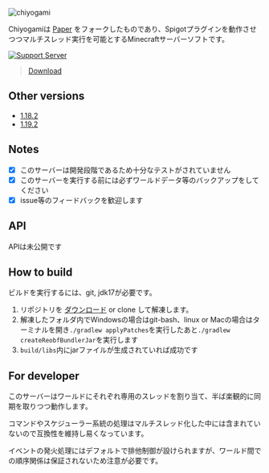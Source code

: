 ![chiyogami](https://user-images.githubusercontent.com/34712108/135766838-98102b74-0990-4408-af3d-d576edb0b8fb.png)

Chiyogamiは [Paper](https://github.com/PaperMC/Paper) をフォークしたものであり、Spigotプラグインを動作させつつマルチスレッド実行を可能とするMinecraftサーバーソフトです。

[![Support Server](https://img.shields.io/discord/893173646728757268.svg?label=Discord&logo=Discord&colorB=7289da&style=for-the-badge)](https://discord.com/invite/KKQNAPsFR6)

> [Download](https://github.com/bea4dev/Chiyogami/releases)

Other versions
------
* [1.18.2](https://github.com/bea4dev/Chiyogami/tree/ver/1.18.2)
* [1.19.2](https://github.com/bea4dev/Chiyogami/tree/ver/1.19.2)

Notes
------
- [x] このサーバーは開発段階であるため十分なテストがされていません
- [x] このサーバーを実行する前には必ずワールドデータ等のバックアップをしてください
- [x] issue等のフィードバックを歓迎します

API
------
APIは未公開です

How to build
------

ビルドを実行するには、git, jdk17が必要です。

1. リポジトリを [ダウンロード](https://codeload.github.com/bea4dev/Chiyogami/zip/refs/heads/ver/1.20.1) or clone して解凍します。
2. 解凍したフォルダ内でWindowsの場合はgit-bash、linux or Macの場合はターミナルを開き```./gradlew applyPatches```を実行したあと```./gradlew createReobfBundlerJar```を実行します
3. ```build/libs```内にjarファイルが生成されていれば成功です

For developer
------

このサーバーはワールドにそれぞれ専用のスレッドを割り当て、半ば楽観的に同期を取りつつ動作します。

コマンドやスケジューラー系統の処理はマルチスレッド化した中には含まれていないので互換性を維持し易くなっています。

イベントの発火処理にはデフォルトで排他制御が設けられますが、ワールド間での順序関係は保証されないため注意が必要です。